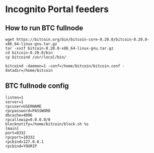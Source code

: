# Incognito Portal feeders

## How to run BTC fullnode
```
wget https://bitcoin.org/bin/bitcoin-core-0.20.0/bitcoin-0.20.0-x86_64-linux-gnu.tar.gz
tar -xvzf bitcoin-0.20.0-x86_64-linux-gnu.tar.gz
cd bitcoin-0.20.0/bin
cp bitcoind /usr/local/bin/

bitcoind -daemon=1 -conf=/home/bitcoin/bitcoin.conf -datadir=/home/bitcoin
```

## BTC fullnode config
```
listen=1
server=1
rpcuser=USERNAME
rpcpassword=PASSWORD
dbcache=4096
rpcallowip=0.0.0.0/0
blocknotify=/home/bitcoin/block.sh %s
[main]
port=8332
rpcport=18332
rpcbind=127.0.0.1
rpcbind=YOURIP
```
